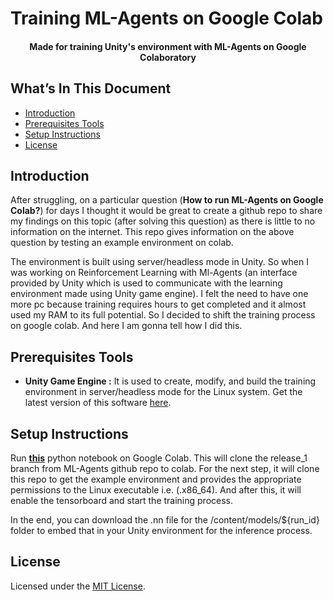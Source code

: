 # Training ML-Agents on Google Colab

<h4 align="center">
    Made for training Unity's environment with ML-Agents on Google Colaboratory
</h4>

## What’s In This Document
- [Introduction](#introduction)
- [Prerequisites Tools](#prerequisites-tools)
- [Setup Instructions](#setup-instructions)
- [License](#license)


## Introduction

After struggling, on a particular question (**How to run ML-Agents on Google Colab?**) for days I thought it would be great to create a github repo to share my findings on this topic (after solving this question) as there is little to no information on the internet. This repo gives information on the above question by testing an example environment on colab. 

The environment is built using server/headless mode in Unity. So when I was working on Reinforcement Learning with Ml-Agents (an interface provided by Unity which is used to communicate with the learning environment made using Unity game engine). I felt the need to have one more pc because training requires hours to get completed and it almost used my RAM to its full potential. So I decided to shift the training process on google colab. And here I am gonna tell how I did this. 

## Prerequisites Tools

- **Unity Game Engine :**
It is used to create, modify, and build the training environment in server/headless mode for the Linux system. Get the latest version of this software [here](https://unity3d.com/get-unity/download/archive).


## Setup Instructions

Run [**this**](./ML_Agents-with-Colab.ipynb) python notebook on Google Colab. This will clone the release_1 branch from ML-Agents github repo to colab. For the next step, it will clone this repo to get the example environment and provides the appropriate permissions to the Linux executable i.e. (.x86_64). And after this, it will enable the tensorboard and start the training process.

In the end, you can download the .nn file for the /content/models/${run_id} folder to embed that in your Unity environment for the inference process.


## License
Licensed under the [MIT License](./LICENSE).
